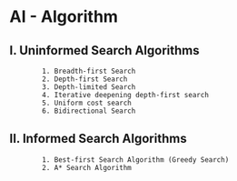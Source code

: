 # AI - Algorithm
##  I. Uninformed Search Algorithms
```
        1. Breadth-first Search
        2. Depth-first Search
        3. Depth-limited Search
        4. Iterative deepening depth-first search
        5. Uniform cost search
        6. Bidirectional Search
```
##  II. Informed Search Algorithms
```
        1. Best-first Search Algorithm (Greedy Search)
        2. A* Search Algorithm
```

